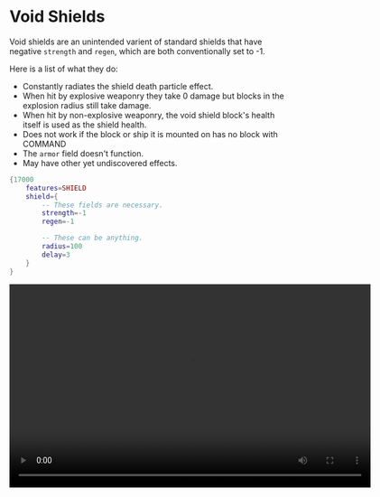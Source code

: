 # Void Shields
Void shields are an unintended varient of standard shields that have negative `strength` and `regen`, which are both conventionally set to -1.

Here is a list of what they do:
 - Constantly radiates the shield death particle effect.
 - When hit by explosive weaponry they take 0 damage but blocks in the explosion radius still take damage.
 - When hit by non-explosive weaponry, the void shield block's health itself is used as the shield health.
 - Does not work if the block or ship it is mounted on has no block with COMMAND
 - The `armor` field doesn't function.
 - May have other yet undiscovered effects.
```lua
{17000
    features=SHIELD
    shield={
        -- These fields are necessary.
        strength=-1
        regen=-1

        -- These can be anything.
        radius=100
        delay=3
    }
}
```
<video width="640" height="360" controls>
  <source src="diagrams/void_shield_video.mp4" type="video/mp4">
  Your browser does not support the video tag.
</video>